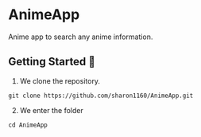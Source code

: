 # AnimeApp

Anime app to search any anime information.

## Getting Started :rocket:

1. We clone the repository.

```
git clone https://github.com/sharon1160/AnimeApp.git
```

2. We enter the folder

```
cd AnimeApp
```
